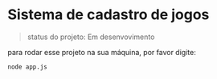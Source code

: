 <h1> Sistema de cadastro de jogos</h1>

>status do projeto: Em desenvovimento

para rodar esse projeto na sua máquina, por favor digite:
```
node app.js
```
